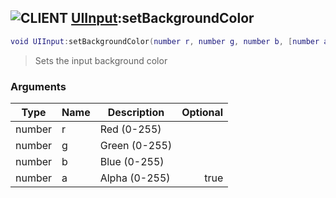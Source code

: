 ## ![](images/client.png "CLIENT") [UIInput](ui_input):setBackgroundColor

```lua
void UIInput:setBackgroundColor(number r, number g, number b, [number a = 255])
```

> Sets the input background color

### Arguments

| Type   | Name | Description   | Optional |
| ------ | ---- | ------------- | -------: |
| number | r    | Red (0-255)   |          |
| number | g    | Green (0-255) |          |
| number | b    | Blue (0-255)  |          |
| number | a    | Alpha (0-255) |     true |
